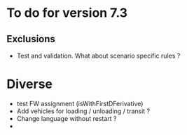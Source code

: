 # To do for version 7.3

## Exclusions
- Test and validation. What about scenario specific rules ?
  
# Diverse
- test FW assignment (isWithFirstDFerivative)
- Add vehicles for loading / unloading / transit ?
- Change language without restart ?
-